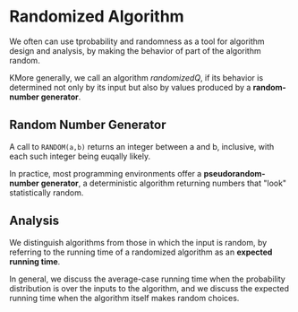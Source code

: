 # Randomized Algorithm

We often can use tprobability and randomness as a tool for algorithm design and analysis, by making the behavior of part of the algorithm random.

KMore generally, we call an algorithm _randomizedQ_, if its behavior is determined not only by its input but also by values produced by a __random-number generator__.

## Random Number Generator

A call to `RANDOM(a,b)` returns an integer between a and b, inclusive, with each such integer being euqally likely.

In practice, most programming environments offer a __pseudorandom-number generator__, a deterministic algorithm returning numbers that "look" statistically random.

## Analysis

We distinguish algorithms from those in which the input is random, by referring to the running time of a randomized algorithm as an __expected running time__.

In general, we discuss the average-case running time when the probability distribution is over the inputs to the algorithm, and we discuss the expected running time when the algorithm itself makes random choices.